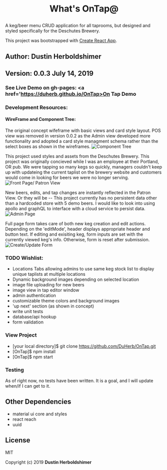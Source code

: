 # <p style="text-align: center;">What's OnTap@</p>
A keg/beer menu CRUD application for all taprooms, but designed and styled specifically for the Deschutes Brewery.

This project was bootstrapped with [Create React App](https://github.com/facebook/create-react-app).

## Author: Dustin Herboldshimer
## Version: 0.0.3 July 14, 2019

### See Live Demo on gh-pages: <a href='https://duherb.github.io/OnTap>On Tap Demo</a>
### Development Resources:

#### WireFrame and Component Tree:
The original concept wifeframe with basic views and card style layout.  POS view was removed in version 0.0.2 as the Admin view developed more functionality and adopted a card style managment schema rather than the select boxes as shown in the wireframes.
![Component Tree](/dev_resources/on-tap-wireframe.jpg)

This project used styles and assets from the Deschutes Brewery.  This project was originally concieved while I was an employee at their Portland, OR pub. We were tapping so many kegs so quickly, managers couldn't keep up with updateing the current taplist on the brewery website and customers would come in looking for beers we were no longer serving.
![Front Page/ Patron View](dev_resources/patronView.jpg)

New beers, edits, and tap changes are instantly reflected in the Patron View.  Or they will be -- This project currently has no persistent data other than a hardcoded store with 5 demo beers.  I would like to look into using apollo and graphQL to interface with a cloud service to persist data.
![Admin Page](dev_resources/adminView.jpg)

Full page form takes care of both new keg creation and edit actions.  Depending on the 'editMode', header displays appropriate header and button text.  If editing and exisiting keg, form inputs are set with the currently viewed keg's info. Otherwise, form is reset after submission.
![Create/Update Form](dev_resources/editForm.png)

### TODO Wishlist:
- Locations Tabs allowing admins to use same keg stock list to display unique taplists at multiple locations
- Dynamic background images depending on selected location
- image file uploading for new beers
- image view in tap editor window
- admin authentication
- customizable theme colors and background images
- 'up next' section (as shown in concept)
- write unit tests
- database/api hookup
- form validation

### View Project

- [your local directory]$ git clone https://github.com/DuHerb/OnTap.git
- [OnTap]$ npm install
- [OnTap]$ npm start

### Testing
As of right now, no tests have been written.  It is a goal, and I will update when/if I can get to it.

## Other Dependencies
- material ui core and styles
- react reach
- uuid

## License

MIT

Copyright (c) 2019 **Dustin Herboldshimer**


